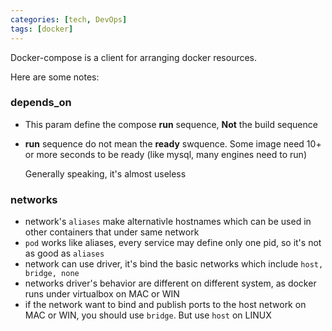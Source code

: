 ```yaml
---
categories: [tech, DevOps]
tags: [docker]
---
```


Docker-compose is a client for arranging docker resources.

Here are some notes:

### depends_on

- This param define the compose **run** sequence, **Not** the build sequence
- **run** sequence do not mean the **ready** swquence. Some image need 10+ or more seconds to be ready (like mysql, many engines need to run)

  Generally speaking, it's almost useless

### networks

- network's ```aliases``` make alternativle hostnames which can be used in other containers that under same network
- ```pod``` works like aliases, every service may define only one pid, so it's not as good as ```aliases```
- network can use driver, it's bind the basic networks which include ```host, bridge, none```
- networks driver's behavior are different on different system, as docker runs under virtualbox on MAC or WIN
- if the network want to bind and publish ports to the host network on MAC or WIN, you should use ```bridge```. But use ```host``` on LINUX
